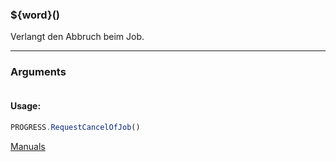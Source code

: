 ﻿### ${word}()
Verlangt den Abbruch beim Job.

----

### Arguments
```ts
```
#### Usage:
```ts
PROGRESS.RequestCancelOfJob()
```

[Manuals](https://manuals.opacc.ch/docs/doku2401/F-Script/ScriptBlockFunc.PROGRESS.RequestCancelOfJob.html)

